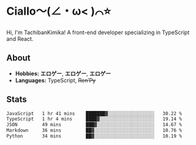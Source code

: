# Ciallo～(∠・ω< )⌒⭐️

Hi, I'm TachibanKimika! A front-end developer specializing in TypeScript and React.

## About
- **Hobbies:** **エロゲー**, **エロゲー**, **エロゲー**
- **Languages:** TypeScript, ~~Ren’Py~~

## Stats
<!--START_SECTION:waka-->

```txt
JavaScript   1 hr 41 mins    ███████▓░░░░░░░░░░░░░░░░░   30.22 %
TypeScript   1 hr 4 mins     ████▓░░░░░░░░░░░░░░░░░░░░   19.14 %
JSON         49 mins         ███▓░░░░░░░░░░░░░░░░░░░░░   14.67 %
Markdown     36 mins         ██▓░░░░░░░░░░░░░░░░░░░░░░   10.76 %
Python       34 mins         ██▓░░░░░░░░░░░░░░░░░░░░░░   10.19 %
```

<!--END_SECTION:waka-->

<!-- ![Metrics](https://metrics.lecoq.io/TachibanaKimika?template=classic&base.activity=0&base.community=0&base.repositories=0&languages=1&isocalendar=1&isocalendar.duration=half-year&languages.limit=8&languages.sections=most-used&languages.colors=github&languages.threshold=0%25&languages.indepth=false&languages.recent.load=300&languages.recent.days=14&config.timezone=Asia%2FShanghai)
 -->
